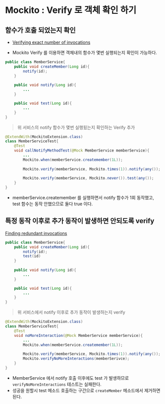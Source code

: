 # Mockito : Verify 로 객체 확인 하기

## 함수가 호출 되었는지 확인

- [Verifying exact number of invocations](https://javadoc.io/doc/org.mockito/mockito-core/latest/org/mockito/Mockito.html#exact_verification)

* Mockito Verify 를 이용하면 객체내의 함수가 몇번 실행되는지 확인이 가능하다.

```java
public class MemberService{
    public void createMember(Long id){
        notify(id);
    }
    
    public void notify(Long id){
        ...
    }

    public void test(Long id){
        ...
    }
}
```

> 위 서비스의 notify 함수가 몇번 실행됬는지 확인하는 Verify 추가

```java
@ExtendWith(MockitoExtension.class)
class MemberServiceTest{
    @Test
    void callNotifyMethodTest(@Mock MemberService memberService){
        ...
        Mockito.when(memberService.createmember(1L));
        
        Mockito.verify(memberService, Mockito.times(1)).notify(any());
        
        Mockito.verify(memberService, Mockito.never()).test(any());
    }
}
```

* memberService.createmember 를 실행하면서 notify 함수가 1회 동작했고, test 함수는 동작 안했으므로 둘다 true 이다.



## 특정 동작 이후로 추가 동작이 발생하면 안되도록 verify

[Finding redundant invocations](https://javadoc.io/doc/org.mockito/mockito-core/latest/org/mockito/Mockito.html#finding_redundant_invocations)

```java
public class MemberService{
    public void createMember(Long id){
        notify(id);
        test(id)
    }
    
    public void notify(Long id){
        ...
    }

    public void test(Long id){
        ...
    }
}
```

> 위 서비스에서 notify 이후로 추가 동작이 발생하는지 verify

```java
@ExtendWith(MockitoExtension.class)
class MemberServiceTest{
    @Test
    void noMoreInteraction(@Mock MemberService memberService){
        ...
        Mockito.when(memberService.createmember(1L));
        
        Mockito.verify(memberService, Mockito.times(1)).notify(any());
        Mockito.verifyNoMoreInteractions(memberSerivce);
    }
}
```

* MemberService 에서 notify 호출 이후에도 test 가 발생하므로 `verifyNoMoreInteractions` 테스트는 실패한다.
* 성공을 원할시 test 메소드 호출하는 구간으로 `createMember` 메소드에서 제거하면 된다.

